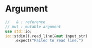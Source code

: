 # Argument

```rust
//   & : reference
// mut : mutable argument
use std::io;
io::stdin().read_line(&mut input_str)
    .expect("Failed to read line.")
```

